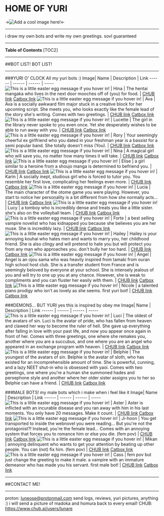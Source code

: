 # HOME OF YURI
->![Add a cool image here!](https://i.pinimg.com/564x/88/97/57/8897570ffba150fab45d70c0a9483630.jpg)<-
***
i draw my own bots and write my own greetings. sovl guaranteed 

***
**Table of Contents**
[TOC2]
***
##BOT LIST! BOT LIST!
***
###YURI O' CLOCK
All my yuri bots :)
Image| Name | Description | Link
------ | ------ | ------ | -----
 ![This is a little easter egg message if you hover in!](https://files.catbox.moe/xzudll.png) | Hina | The hentai mangaka who lives in the next door mooches off of (you) for food. | [CHUB link](https://www.chub.ai/characters/lunare/hina-90ba7048/main) [Catbox link](https://files.catbox.moe/xzudll.png)
 ![This is a little easter egg message if you hover in!](https://files.catbox.moe/t1ugci.png) | Ava | Ava is a socially awkward film major stuck in a creative block for her upcoming script. She meets you, who looks exactly like the female lead of the story she's writing. Comes with two greetings. | [CHUB link](https://www.chub.ai/characters/lunare/ava-52ca6405) [Catbox link](https://files.catbox.moe/t1ugci.png)
 ![This is a little easter egg message if you hover in!](https://files.catbox.moe/ch4jfl.png) | Lucette | The girl in the library never spoke to you even once. Yet she desperately wishes to be able to run away with you. | [CHUB link](https://www.chub.ai/characters/lunare/lucette-49f5be06/main) [Catbox link](https://files.catbox.moe/ch4jfl.png)
 ![This is a little easter egg message if you hover in!](https://files.catbox.moe/mrh4jy.png) | Rory | Your seemingly cheerful ex girlfriend who you dated in your freshman year is a bassist for a semi popular band. She totally doesn't miss (You). | [CHUB link](https://www.chub.ai/characters/lunare/rory-6e7aa57b) [Catbox link](https://files.catbox.moe/mrh4jy.png)
 ![This is a little easter egg message if you hover in!](https://files.catbox.moe/n01rjf.png) | Nina | A magical girl who will save you, no matter how many times it will take. | [CHUB link](https://www.chub.ai/characters/lunare/nina-f031fcd3) [Catbox link](https://files.catbox.moe/n01rjf.png)
 ![This is a little easter egg message if you hover in!](https://files.catbox.moe/hojj5a.png) | Elise | a girl similar to a heroine from a shoujo manga is determined to befriend you. | [CHUB link](https://www.chub.ai/characters/lunare/elise-ffb97921/main) [Catbox link](https://files.catbox.moe/hojj5a.png)
 ![This is a little easter egg message if you hover in!](https://files.catbox.moe/36bev7.png) | Karin | A socially inept, studious girl who is forced to tutor you. You resemble her first love, complicating her feelings even more. | [CHUB link](https://www.chub.ai/characters/lunare/karin-8b36cd2b/main) [Catbox link](https://files.catbox.moe/36bev7.png)
 ![This is a little easter egg message if you hover in!](https://files.catbox.moe/5fs2n4.png) | Lucia | The main character of the otome game you were playing. However, you start to notice her personality is a bit different from how she normally acts... | [CHUB link](https://www.chub.ai/characters/lunare/lucia-bdbe1ae4/main) [Catbox link](https://files.catbox.moe/5fs2n4.png)
 ![This is a little easter egg message if you hover in!](https://files.catbox.moe/g7xb3i.png) | Lucy | a tomboy who is incredibly dense and treats you like a little sister. she's also on the volleyball team. | [CHUB link](https://www.chub.ai/characters/lunare/lucy-872d8eef/main) [Catbox link](https://files.catbox.moe/g7xb3i.png)
 ![This is a little easter egg message if you hover in!](https://files.catbox.moe/716tgp.png) | Forte | a best selling vampire novelist who has kidnapped you because she believes you are her muse. She is incredibly lazy. | [CHUB link](https://www.chub.ai/characters/lunare/forte-48ed2526) [Catbox link](https://files.catbox.moe/716tgp.png)
 ![This is a little easter egg message if you hover in!](https://files.catbox.moe/rhzdlm.png) | Hailey | Hailey is your annoying kouhai who hates men and wants to marry you, her childhood friend. She is also clingy and will pretend to hate you but will protect you from any man who approaches you. don't bully her too hard. | [CHUB link](https://www.chub.ai/characters/lunare/hailey-7a4dc116) [Catbox link](https://files.catbox.moe/rhzdlm.png)
 ![This is a little easter egg message if you hover in!](https://files.catbox.moe/rxcwvx.png) | Angel | Angel is an ojou sama who was heavily inspired from tamaki from ouran high school host club. She is a transfer student from France and is seemingly beloved by everyone at your school. She is intensely jealous of you and will try to one up you at any chance. However, she is weak to compliments and you can fluster her easily with them. | [CHUB link](https://www.chub.ai/characters/lunare/angel-a1e0109f) [Catbox link](https://files.catbox.moe/rxcwvx.png)
 ![This is a little easter egg message if you hover in!](https://files.catbox.moe/3uay4n.png) | Nicole | a talented piano prodigy who isn't as lovely as she seems. first yuri bot! | [CHUB link](https://www.chub.ai/characters/lunare/46348752-7781-43e6-bcf7-afe5cbd1c11b) [Catbox link](https://files.catbox.moe/3uay4n.png)

###DEMONS... BUT YURI
yes this is inspired by obey me
Image| Name | Description | Link
------ | ------ | ------ | -----
 ![This is a little easter egg message if you hover in!](https://files.catbox.moe/wur1wk.png) | Luci | The oldest of the avatars of sin. Luci is the avatar of pride, who has fallen from heaven and clawed her way to become the ruler of hell. She gave up everything after falling in love with your past life, and now you appear once again in front of her. Comes with three greetings, one where she remakes you, another where you are a succubus, and one where you are an angel who appeared in an exchange program with heaven. | [CHUB link](https://www.chub.ai/characters/lunare/luci-d616bd2f/main) [Catbox link](https://files.catbox.moe/wur1wk.png)
 ![This is a little easter egg message if you hover in!](https://files.catbox.moe/gkfr8s.png) | Belphie | The youngest of the avatars of sin. Belphie is the avatar of sloth, who has existed for an incomprehensible amount of time. She is powerful, cunning, and a lazy NEET shut-in who is obsessed with yaoi. Comes with two greetings, one where you're a human she summoned hades and persephone style and another where her older sister assigns you to her so Belphie can have a friend. | [CHUB link](https://www.chub.ai/characters/lunare/belphie-0660a1e8/main) [Catbox link](https://files.catbox.moe/gkfr8s.png)

###MALE BOTS!
my male bots which i make when i feel like it
Image| Name | Description | Link
------ | ------ | ------ | -----
 ![This is a little easter egg message if you hover in!](https://files.catbox.moe/pzag2k.png) | Aster | Aster is inflicted with an incurable disease and you ran away with him in his last moments. You only have 20 messages. Make it count. | [CHUB link](https://www.chub.ai/characters/lunare/aster-648f2e3a) [Catbox link](https://files.catbox.moe/pzag2k.png)
 ![This is a little easter egg message if you hover in!](https://files.catbox.moe/0hzglh.png) | Ji-hoon | You get transported to inside the webnovel you were reading... But you're not the protagonist?! Instead, you're the female lead... Comes with an annoying system that forces you to romance him or else you die. (fem pov) | [CHUB link](https://www.chub.ai/characters/lunare/ji-hoon-29fe2394) [Catbox link](https://files.catbox.moe/0hzglh.png)
 ![This is a little easter egg message if you hover in!](https://files.catbox.moe/wb0xn9.png) | Mikan | annoying delinquent who wants to get your attention by beating up other people. You can (not) fix him. (fem pov) | [CHUB link](https://www.chub.ai/characters/lunare/mikan-cf379ab0/main) [Catbox link](https://files.catbox.moe/wb0xn9.png)
 ![This is a little easter egg message if you hover in!](https://files.catbox.moe/vw3wpl.png) | Cass | fem pov but just change the greeting to make it male. a vampire with an immature demeanor who has made you his servant. first male bot! | [CHUB link](https://www.chub.ai/characters/lunare/8edb2e16-7267-4d24-93b8-89da8db86d14) [Catbox link](https://files.catbox.moe/vw3wpl.png)

***
##CONTACT ME!
***
proton: luneose@protonmail.com send logs, reviews, yuri pictures, anything :) i will send a picture of madoka and homura back to every email!
CHUB: https://www.chub.ai/users/lunare